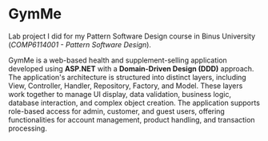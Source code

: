 # GymMe
Lab project I did for my Pattern Software Design course in Binus University (_COMP6114001 - Pattern Software Design_).

GymMe is a web-based health and supplement-selling application developed using **ASP.NET** with a **Domain-Driven Design (DDD)** approach. The application's architecture is structured into distinct layers, including View, Controller, Handler, Repository, Factory, and Model. These layers work together to manage UI display, data validation, business logic, database interaction, and complex object creation. The application supports role-based access for admin, customer, and guest users, offering functionalities for account management, product handling, and transaction processing. 
